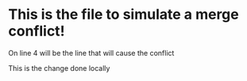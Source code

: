 # This is the file to simulate a merge conflict!
On line 4 will be the line that will cause the conflict

This is the change done locally
